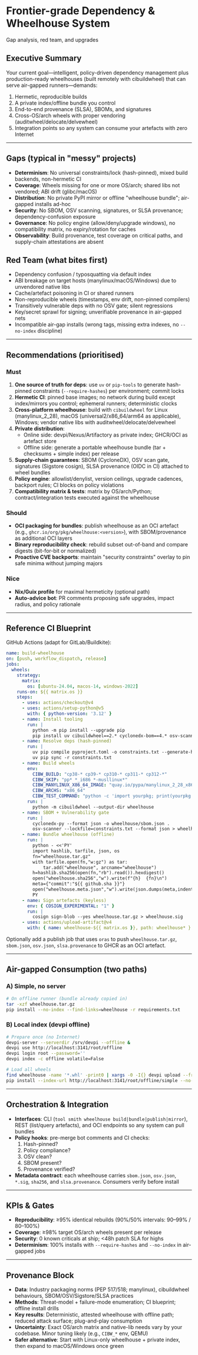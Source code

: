 # Frontier-grade Dependency & Wheelhouse System

Gap analysis, red team, and upgrades

## Executive Summary

Your current goal—intelligent, policy-driven dependency management plus production-ready wheelhouses (built remotely with cibuildwheel) that can serve air-gapped runners—demands:

1. Hermetic, reproducible builds
2. A private index/offline bundle you control
3. End-to-end provenance (SLSA), SBOMs, and signatures
4. Cross-OS/arch wheels with proper vendoring (auditwheel/delocate/delvewheel)
5. Integration points so any system can consume your artefacts with zero Internet

---

## Gaps (typical in "messy" projects)

- **Determinism**: No universal constraints/lock (hash-pinned), mixed build backends, non-hermetic CI
- **Coverage**: Wheels missing for one or more OS/arch; shared libs not vendored; ABI drift (glibc/macOS)
- **Distribution**: No private PyPI mirror or offline "wheelhouse bundle"; air-gapped installs ad-hoc
- **Security**: No SBOM, OSV scanning, signatures, or SLSA provenance; dependency-confusion exposure
- **Governance**: No policy engine (allow/deny/upgrade windows), no compatibility matrix, no expiry/rotation for caches
- **Observability**: Build provenance, test coverage on critical paths, and supply-chain attestations are absent

## Red Team (what bites first)

- Dependency confusion / typosquatting via default index
- ABI breakage on target hosts (manylinux/macOS/Windows) due to unvendored native libs
- Cache/artefact poisoning in CI or shared runners
- Non-reproducible wheels (timestamps, env drift, non-pinned compilers)
- Transitively vulnerable deps with no OSV gate; silent regressions
- Key/secret sprawl for signing; unverifiable provenance in air-gapped nets
- Incompatible air-gap installs (wrong tags, missing extra indexes, no `--no-index` discipline)

---

## Recommendations (prioritised)

### Must

1. **One source of truth for deps**: use `uv` or `pip-tools` to generate hash-pinned constraints (`--require-hashes`) per environment; commit locks
2. **Hermetic CI**: pinned base images; no network during build except index/mirrors you control; ephemeral runners; deterministic clocks
3. **Cross-platform wheelhouse**: build with `cibuildwheel` for Linux (manylinux_2_28), macOS (universal2/x86_64/arm64 as applicable), Windows; vendor native libs with auditwheel/delocate/delvewheel
4. **Private distribution**:
   - Online side: devpi/Nexus/Artifactory as private index; GHCR/OCI as artefact store
   - Offline side: generate a portable wheelhouse bundle (tar + checksums + simple index) per release
5. **Supply-chain guarantees**: SBOM (CycloneDX), OSV scan gate, signatures (Sigstore cosign), SLSA provenance (OIDC in CI) attached to wheel bundles
6. **Policy engine**: allowlist/denylist, version ceilings, upgrade cadences, backport rules; CI blocks on policy violations
7. **Compatibility matrix & tests**: matrix by OS/arch/Python; contract/integration tests executed against the wheelhouse

### Should

- **OCI packaging for bundles**: publish wheelhouse as an OCI artefact (e.g., `ghcr.io/org/pkg/wheelhouse:<version>`), with SBOM/provenance as additional OCI layers
- **Binary reproducibility check**: rebuild subset out-of-band and compare digests (bit-for-bit or normalized)
- **Proactive CVE backports**: maintain "security constraints" overlay to pin safe minima without jumping majors

### Nice

- **Nix/Guix profile** for maximal hermeticity (optional path)
- **Auto-advice bot**: PR comments proposing safe upgrades, impact radius, and policy rationale

---

## Reference CI Blueprint

GitHub Actions (adapt for GitLab/Buildkite):

```yaml
name: build-wheelhouse
on: [push, workflow_dispatch, release]
jobs:
  wheels:
    strategy:
      matrix:
        os: [ubuntu-24.04, macos-14, windows-2022]
    runs-on: ${{ matrix.os }}
    steps:
      - uses: actions/checkout@v4
      - uses: actions/setup-python@v5
        with: { python-version: '3.12' }
      - name: Install tooling
        run: |
          python -m pip install --upgrade pip
          pip install uv cibuildwheel==2.* cyclonedx-bom==4.* osv-scanner==1.* cosign
      - name: Resolve deps (hash-pinned)
        run: |
          uv pip compile pyproject.toml -o constraints.txt --generate-hashes
          uv pip sync -r constraints.txt
      - name: Build wheels
        env:
          CIBW_BUILD: "cp38-* cp39-* cp310-* cp311-* cp312-*"
          CIBW_SKIP: "pp* *_i686 *-musllinux*"
          CIBW_MANYLINUX_X86_64_IMAGE: "quay.io/pypa/manylinux_2_28_x86_64"
          CIBW_ARCHS: "x86_64"
          CIBW_TEST_COMMAND: "python -c 'import yourpkg; print(yourpkg.__version__)'"
        run: |
          python -m cibuildwheel --output-dir wheelhouse
      - name: SBOM + Vulnerability gate
        run: |
          cyclonedx-py --format json -o wheelhouse/sbom.json .
          osv-scanner --lockfile=constraints.txt --format json > wheelhouse/osv.json
      - name: Bundle wheelhouse (offline)
        run: |
          python - <<'PY'
          import hashlib, tarfile, json, os
          fn="wheelhouse.tar.gz"
          with tarfile.open(fn,"w:gz") as tar:
              tar.add("wheelhouse", arcname="wheelhouse")
          h=hashlib.sha256(open(fn,"rb").read()).hexdigest()
          open("wheelhouse.sha256","w").write(f"{h}  {fn}\n")
          meta={"commit":"${{ github.sha }}"}
          open("wheelhouse.meta.json","w").write(json.dumps(meta,indent=2))
          PY
      - name: Sign artefacts (keyless)
        env: { COSIGN_EXPERIMENTAL: "1" }
        run: |
          cosign sign-blob --yes wheelhouse.tar.gz > wheelhouse.sig
      - uses: actions/upload-artifact@v4
        with: { name: wheelhouse-${{ matrix.os }}, path: wheelhouse* }
```

Optionally add a publish job that uses `oras` to push `wheelhouse.tar.gz`, `sbom.json`, `osv.json`, `slsa.provenance` to GHCR as an OCI artefact.

---

## Air-gapped Consumption (two paths)

### A) Simple, no server

```bash
# On offline runner (bundle already copied in)
tar -xzf wheelhouse.tar.gz
pip install --no-index --find-links=wheelhouse -r requirements.txt
```

### B) Local index (devpi offline)

```bash
# Prepare once (no Internet)
devpi-server --serverdir /srv/devpi --offline &
devpi use http://localhost:3141/root/offline
devpi login root --password=''
devpi index -c offline volatile=False

# Load all wheels
find wheelhouse -name '*.whl' -print0 | xargs -0 -I{} devpi upload --from-dir {}
pip install --index-url http://localhost:3141/root/offline/simple --no-deps yourpkg==X.Y.Z
```

---

## Orchestration & Integration

- **Interfaces**: CLI (`tool smith wheelhouse build|bundle|publish|mirror`), REST (list/query artefacts), and OCI endpoints so any system can pull bundles
- **Policy hooks**: pre-merge bot comments and CI checks:
  1. Hash-pinned?
  2. Policy compliance?
  3. OSV clean?
  4. SBOM present?
  5. Provenance verified?
- **Metadata contract**: each wheelhouse carries `sbom.json`, `osv.json`, `*.sig`, `sha256`, and `slsa.provenance`. Consumers verify before install

---

## KPIs & Gates

- **Reproducibility**: ≥95% identical rebuilds (90%/50% intervals: 90–99% / 80–100%)
- **Coverage**: ≥98% target OS/arch wheels present per release
- **Security**: 0 known criticals at ship; <48h patch SLA for highs
- **Determinism**: 100% installs with `--require-hashes` and `--no-index` in air-gapped jobs

---

## Provenance Block

- **Data**: Industry packaging norms (PEP 517/518; manylinux), cibuildwheel behaviours, SBOM/OSV/Sigstore/SLSA practices
- **Methods**: Threat-model + failure-mode enumeration; CI blueprint; offline install drills
- **Key results**: Deterministic, attested wheelhouse with offline path; reduced attack surface; plug-and-play consumption
- **Uncertainty**: Exact OS/arch matrix and native-lib needs vary by your codebase. Minor tuning likely (e.g., `CIBW_*` env, QEMU)
- **Safer alternative**: Start with Linux-only wheelhouse + private index, then expand to macOS/Windows once green
